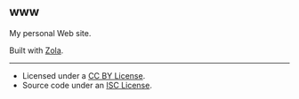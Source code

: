 ## www

My personal Web site.

Built with [Zola](https://www.getzola.org/).

---

+ Licensed under a [CC BY License](static/license/by.txt).
+ Source code under an [ISC License](static/license/isc.txt).
